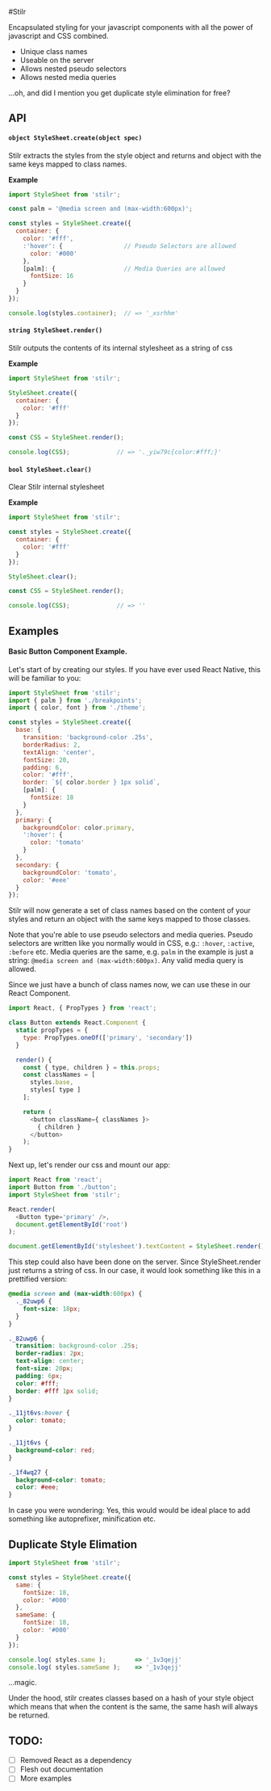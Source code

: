 #Stilr

Encapsulated styling for your javascript components with all the power of
javascript and CSS combined.

- Unique class names
- Useable on the server
- Allows nested pseudo selectors
- Allows nested media queries

...oh, and did I mention you get duplicate style elimination for free?

## API

#### `object StyleSheet.create(object spec)`
Stilr extracts the styles from the style object and returns and object with the
same keys mapped to class names.

__Example__
```javascript
import StyleSheet from 'stilr';

const palm = '@media screen and (max-width:600px)';

const styles = StyleSheet.create({
  container: {
    color: '#fff',
    :'hover': {                 // Pseudo Selectors are allowed
      color: '#000'
    },
    [palm]: {                   // Media Queries are allowed
      fontSize: 16
    }
  }
});

console.log(styles.container);  // => '_xsrhhm'
```

#### `string StyleSheet.render()`
Stilr outputs the contents of its internal stylesheet as a string of css

__Example__
```javascript
import StyleSheet from 'stilr';

StyleSheet.create({
  container: {
    color: '#fff'
  }
});

const CSS = StyleSheet.render();

console.log(CSS);             // => '._yiw79c{color:#fff;}'
```

#### `bool StyleSheet.clear()`
Clear Stilr internal stylesheet

__Example__
```javascript
import StyleSheet from 'stilr';

const styles = StyleSheet.create({
  container: {
    color: '#fff'
  }
});

StyleSheet.clear();

const CSS = StyleSheet.render();

console.log(CSS);             // => ''
```


## Examples

#### Basic Button Component Example.
Let's start of by creating our styles. If you have ever used React Native, this
will be familiar to you:

```javascript
import StyleSheet from 'stilr';
import { palm } from './breakpoints';
import { color, font } from './theme';

const styles = StyleSheet.create({
  base: {
    transition: 'background-color .25s',
    borderRadius: 2,
    textAlign: 'center',
    fontSize: 20,
    padding: 6,
    color: '#fff',
    border: `${ color.border } 1px solid`,
    [palm]: {
      fontSize: 18
    }
  },
  primary: {
    backgroundColor: color.primary,
    ':hover': {
      color: 'tomato'
    }
  },
  secondary: {
    backgroundColor: 'tomato',
    color: '#eee'
  }
});
```

Stilr will now generate a set of class names based on the content of your styles
and return an object with the same keys mapped to those classes.

Note that you're able to use pseudo selectors and media queries.
Pseudo selectors are written like you normally would in CSS, e.g.: `:hover`, `:active`,
`:before` etc.
Media queries are the same, e.g. `palm` in the example is just a string: `@media screen and (max-width:600px)`. Any valid media query is allowed.

Since we just have a bunch of class names now, we can use these in our React
Component.

```javascript
import React, { PropTypes } from 'react';

class Button extends React.Component {
  static propTypes = {
    type: PropTypes.oneOf(['primary', 'secondary'])
  }

  render() {
    const { type, children } = this.props;
    const classNames = [
      styles.base,
      styles[ type ]
    ];

    return (
      <button className={ classNames }>
        { children }
      </button>
    );
}
```

Next up, let's render our css and mount our app:

```javascript
import React from 'react';
import Button from './button';
import StyleSheet from 'stilr';

React.render(
  <Button type='primary' />,
  document.getElementById('root')
);

document.getElementById('stylesheet').textContent = StyleSheet.render();
```

This step could also have been done on the server. Since StyleSheet.render just
returns a string of css. In our case, it would look something like this in a
prettified version:
```css
@media screen and (max-width:600px) {
  ._82uwp6 {
    font-size: 18px;
  }
}

._82uwp6 {
  transition: background-color .25s;
  border-radius: 2px;
  text-align: center;
  font-size: 20px;
  padding: 6px;
  color: #fff;
  border: #fff 1px solid;
}

._11jt6vs:hover {
  color: tomato;
}

._11jt6vs {
  background-color: red;
}

._1f4wq27 {
  background-color: tomato;
  color: #eee;
}
```

In case you were wondering: Yes, this would would be ideal place to add something like autoprefixer, minification etc.


## Duplicate Style Elimation
```javascript
import StyleSheet from 'stilr';

const styles = StyleSheet.create({
  same: {
    fontSize: 18,
    color: '#000'
  },
  sameSame: {
    fontSize: 18,
    color: '#000'
  }
});

console.log( styles.same );        => '_1v3qejj'
console.log( styles.sameSame );    => '_1v3qejj'
```

...magic.

Under the hood, stilr creates classes based on a hash of your style object
which means that when the content is the same, the same hash will always be
returned.


## TODO:
- [ ] Removed React as a dependency
- [ ] Flesh out documentation
- [ ] More examples
